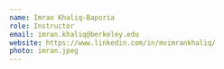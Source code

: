 ```yaml
---
name: Imran Khaliq-Baporia
role: Instructor
email: imran.khaliq@berkeley.edu
website: https://www.linkedin.com/in/mvimrankhaliq/
photo: imran.jpeg
---
```

